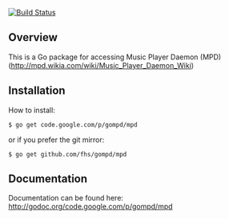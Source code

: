[![Build Status](https://travis-ci.org/turbowookie/gompd.png)](https://travis-ci.org/turbowookie/gompd)

## Overview

This is a Go package for accessing Music Player Daemon (MPD)
(http://mpd.wikia.com/wiki/Music_Player_Daemon_Wiki)

## Installation

How to install:

	$ go get code.google.com/p/gompd/mpd

or if you prefer the git mirror:

	$ go get github.com/fhs/gompd/mpd

## Documentation

Documentation can be found here:
http://godoc.org/code.google.com/p/gompd/mpd
